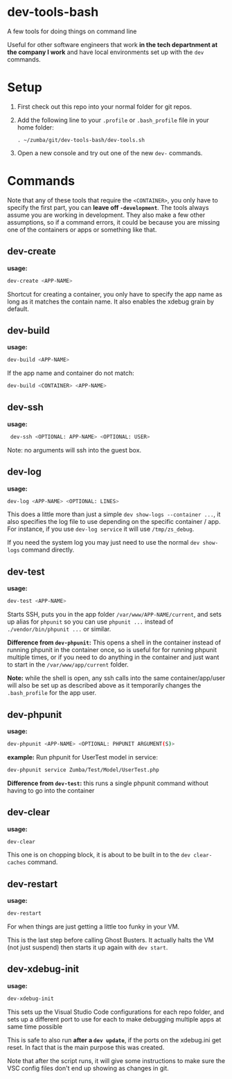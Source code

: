 # dev-tools-bash
A few tools for doing things on command line

Useful for other software engineers that work **in the tech departnment at the company I work** and have local environments set up with the `dev` commands.

# Setup

1. First check out this repo into your normal folder for git repos.
2. Add the following line to your `.profile` or `.bash_profile` file in your home folder:
    ```
    . ~/zumba/git/dev-tools-bash/dev-tools.sh
    ```

3. Open a new console and try out one of the new `dev-` commands.

# Commands

Note that any of these tools that require the `<CONTAINER>`, you only have to specify the first part, you can **leave off `-development`**.  The tools always assume you are working in development.  They also make a few other assumptions, so if a command errors, it could be because you are missing one of the containers or apps or something like that.

## dev-create

**usage:**
```bash
dev-create <APP-NAME>
```

Shortcut for creating a container, you only have to specify the app name as long as it matches the contain name.  It also enables the xdebug grain by default.

## dev-build

**usage:**
```bash
dev-build <APP-NAME>
```

If the app name and container do not match:
```bash
dev-build <CONTAINER> <APP-NAME>
```

## dev-ssh

**usage:**
```bash
 dev-ssh <OPTIONAL: APP-NAME> <OPTIONAL: USER>
```
Note: no arguments will ssh into the guest box.

## dev-log

**usage:**
```bash
dev-log <APP-NAME> <OPTIONAL: LINES>
```

This does a little more than just a simple `dev show-logs --container ...`, it also specifies the log file to use depending on the specific container / app.  For instance, if you use `dev-log service` it will use `/tmp/zs_debug`.

If you need the system log you may just need to use the normal `dev show-logs` command directly.

## dev-test

**usage:**
```bash
dev-test <APP-NAME>
```

Starts SSH, puts you in the app folder `/var/www/APP-NAME/current`, and sets up alias for `phpunit` so you can use `phpunit ...` instead of `./vendor/bin/phpunit ...` or similar.

**Difference from `dev-phpunit`:** This opens a shell in the container instead of running phpunit in the container once, so is useful for for running phpunit multiple times, or if you need to do anything in the container and just want to start in the `/var/www/app/current` folder.

**Note:** while the shell is open, any ssh calls into the same container/app/user will also be set up as described above as it temporarily changes the `.bash_profile` for the app user.

## dev-phpunit

**usage:**
```bash
dev-phpunit <APP-NAME> <OPTIONAL: PHPUNIT ARGUMENT(S)>
```

**example:**  Run phpunit for UserTest model in service:
```bash
dev-phpunit service Zumba/Test/Model/UserTest.php
```
**Difference from `dev-test`:** this runs a single phpunit command without having to go into the container

## dev-clear
**usage:**
```bash
dev-clear
```

This one is on chopping block, it is about to be built in to the `dev clear-caches` command.

## dev-restart

**usage:**
```bash
dev-restart
```

For when things are just getting a little too funky in your VM.

This is the last step before calling Ghost Busters.  It actually halts the VM (not just suspend) then starts it up again with `dev start`.

## dev-xdebug-init

**usage:**
```bash
dev-xdebug-init
```

This sets up the Visual Studio Code configurations for each repo folder, and sets up a different port to use for each to make debugging multiple apps at same time possible

This is safe to also run **after a `dev update`**, if the ports on the xdebug.ini get reset.  In fact that is the main purpose this was created.

Note that after the script runs, it will give some instructions to make sure the VSC config files don't end up showing as changes in git.
